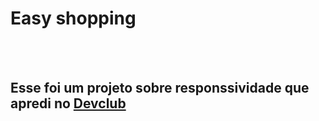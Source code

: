 <h1>Easy shopping</h1>
<br>
<br>
<h2>Esse foi um projeto sobre responssividade que apredi no <a href="https://rodolfomori.com.br/devclub">Devclub</a></h2>
